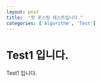 ```yaml
---
layout: post
title:  "첫 포스팅 테스트입니다."
categories: ['Algorithm', 'Test']
---
```


# Test1 입니다.
Test1 입니다.
